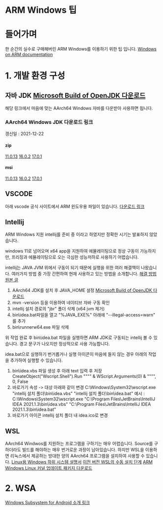 ARM Windows 팁
======================

# 들어가며
한 순간의 실수로 구매해버린 ARM Windows를 이용하기 위한 팁 입니다.
[Windows on ARM documentation](https://docs.microsoft.com/en-us/windows/arm/?WT.mc_id=thomasmaurer-blog-thmaure)

# 1. 개발 환경 구성
## 자바 JDK [Microsoft Build of OpenJDK 다운로드](http://whatismarkdown.com/)
해당 링크에서 마음에 맞는 AArch64 Windows 자바를 다운받아 사용하면 됩니다.
### AArch64 Windows JDK 다운로드 링크
갱신일 : 2021-12-22
#### zip
[11.0.13](https://aka.ms/download-jdk/microsoft-jdk-11.0.13.8.1-windows-aarch64.zip)
[16.0.2](https://aka.ms/download-jdk/microsoft-jdk-16.0.2.7.1-windows-aarch64.zip)
[17.0.1](https://aka.ms/download-jdk/microsoft-jdk-17.0.1.12.1-windows-aarch64.zip)
#### msi
[11.0.13](https://aka.ms/download-jdk/microsoft-jdk-11.0.13.8.1-windows-aarch64.msi)
[16.0.2](https://aka.ms/download-jdk/microsoft-jdk-16.0.2.7.1-windows-aarch64.msi)
[17.0.1](https://aka.ms/download-jdk/microsoft-jdk-17.0.1.12.1-windows-aarch64.msi)

## VSCODE
아래 vscode 공식 사이트에서 ARM 윈도우용 파일이 있습니다.
[다운로드 링크](https://code.visualstudio.com/Download)

## Intellij
ARM Windows 지원 intellij를 준비 중 이라고 하였지만 정확한 시기는 발표하지 않았습니다.

windows 11로 넘어오며 x64 app을 지원하여 에뮬레이팅으로 정상 구동이 가능하지만, 
프리징과 에뮬레이팅으로 오는 극심한 성능저하로 사용하기 어렵습니다.

intellij는 JAVA JVM 위에서 구동이 되기 때문에 실행을 위한 여러 해결책이 나왔습니다.
여러가지 방법 중 가장 간편하여 현재 사용하고 있는 방법을 소개합니다.
[해결 방법 원본 글](https://youtrack.jetbrains.com/issue/JBR-2074)
1. AArch64 JDK를 설치 후 JAVA_HOME 설정 [Microsoft Build of OpenJDK 다운로드](http://whatismarkdown.com/)
2. mvn -version 등을 이용하여 네이티브 자바 구동 확인
3. intellij 설치 경로의 "jbr" 폴더 삭제 (x64 jvm 제거)
4. bin\idea.bat파일을 열고 "%JAVA_EXE%" 아래에 "--illegal-access=warn" 를 추가
5. bin\runnerw64.exe 파일 삭제

위 작업 완료 후 bin\idea.bat 파일을 실행하면 ARM JDK로 구동되는 intellij 볼 수 있습니다.
경고 문구가 나오지만 정상적으로 사용 가능합니다.

idea.bat으로 실행하기 번거롭거나 실행 아이콘이 마음에 들지 않는 경우 아래의 작업을 추가하여 실행할 수 있습니다.
1. bin\idea.vbs 파일 생성 후 아래 text 입력 후 저장
CreateObject("Wscript.Shell").Run """" & WScript.Arguments(0) & """", 0, False
2. 바로가기 속성 -> 대상 아래와 같이 변경
C:\Windows\System32\wscript.exe "intellij 설치 폴더\bin\idea.vbs" "intellij 설치 폴더\bin\idea.bat"
예시 : C:\Windows\System32\wscript.exe "C:\Program Files\JetBrains\IntelliJ IDEA 2021.1.3\bin\idea.vbs" "C:\Program Files\JetBrains\IntelliJ IDEA 2021.1.3\bin\idea.bat"
3. 바로가기 아이콘 intellij 설치 폴더 내 idea.ico로 변경

## WSL
AArch64 Windwos를 지원하는 프로그램을 구하기는 매우 어렵습니다.
Source를 구하더라도 빌드를 해야하는 매우 번거로운 과정이 남아있습니다.
하지만 WSL을 이용하면 리눅스에서 제공하는 방대한 양의 AArch64 프로그램을 설치하여 사용할 수 있습니다.
[Linux용 Windows 하위 시스템 설명서](https://docs.microsoft.com/ko-kr/windows/wsl/)
[이전 버전 WSL의 수동 설치 단계](https://docs.microsoft.com/ko-kr/windows/wsl/install-manual)
[ARM Windows Linux 커널 업데이트 패키지 다운로드](https://wslstorestorage.blob.core.windows.net/wslblob/wsl_update_arm64.msi)

# 2. WSA
[Windows Subsystem for Android 소개 링크](https://docs.microsoft.com/en-us/windows/android/wsa/)